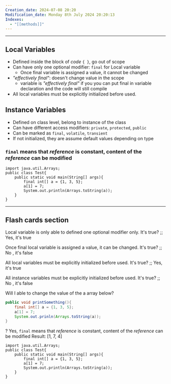 ```yaml
---
Creation_date: 2024-07-08 20:20
Modification_date: Monday 8th July 2024 20:20:13
Indexes:
  - "[[methods]]"
---
```


----
## Local Variables

- Defined inside the block of *code* `{ }`, go out of scope
- Can have only one optional modifier: `final` for Local variable
	- Once final variable is assigned a value, it cannot be changed
- *"effectively final"*: doesn't change value in the scope
	- variable is *"effectively final"* if you you can put final in variable declaration and the code will still compile
- All local variables must be explicitly initialized before used.


## Instance Variables

- Defined on class level, belong to instance of the class
- Can have different access modifiers: `private`, `protected`, `public`
- Can be marked as `final`, `volatile`, `transient`
- If not initialized, they are assume default values depending on type

### `final` means that *reference* is constant, content of the *reference* can be modified

```run-java
import java.util.Arrays;
public class Test{
	public static void main(String[] args){
		final int[] a = {1, 3, 5};
		a[1] = 7; 
		System.out.println(Arrays.toString(a));
	}
}
```











---
## Flash cards section

Local variable is only able to defined one optional modifier only. It's true? ;; Yes, it's true
<!--SR:!2024-09-07,36,290-->

Once final local variable is assigned a value, it can be changed. It's true? ;; No , it's false
<!--SR:!2024-08-05,3,230-->

All local variables must be explicitly initialized before used. It's true? ;; Yes, it's true
<!--SR:!2024-10-04,63,310-->

All instance variables must be explicitly initialized before used. It's true? ;; No , it's false
<!--SR:!2024-08-03,4,252-->

Will I able to change the value of the a array below?
```java
public void printSomething(){
	final int[] a = {1, 3, 5};
	a[1] = 7; 
	System.out.prinln(Arrays.toString(a));
}
```
?
Yes, `final` means that *reference* is constant, content of the *reference* can be modified
Result: \[1, 7, 4]
```run-java
import java.util.Arrays;
public class Test{
	public static void main(String[] args){
		final int[] a = {1, 3, 5};
		a[1] = 7; 
		System.out.println(Arrays.toString(a));
	}
}
```
<!--SR:!2024-08-17,15,290-->